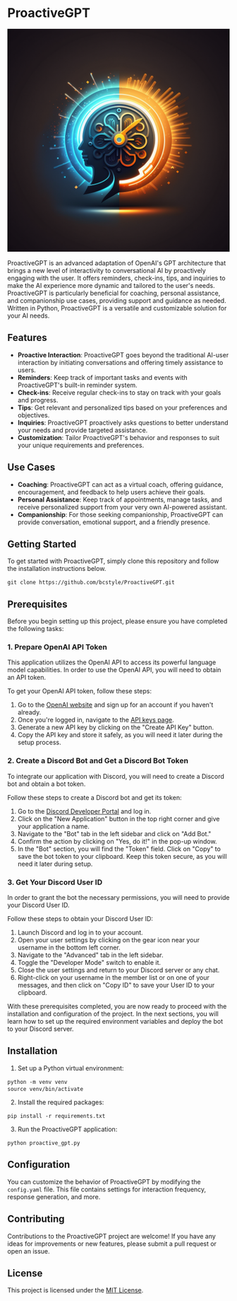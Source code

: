 # ProactiveGPT

![logo](logo.png)

ProactiveGPT is an advanced adaptation of OpenAI's GPT architecture that brings a new level of interactivity to conversational AI by proactively engaging with the user. It offers reminders, check-ins, tips, and inquiries to make the AI experience more dynamic and tailored to the user's needs. ProactiveGPT is particularly beneficial for coaching, personal assistance, and companionship use cases, providing support and guidance as needed. Written in Python, ProactiveGPT is a versatile and customizable solution for your AI needs.

## Features

- **Proactive Interaction**: ProactiveGPT goes beyond the traditional AI-user interaction by initiating conversations and offering timely assistance to users.
- **Reminders**: Keep track of important tasks and events with ProactiveGPT's built-in reminder system.
- **Check-ins**: Receive regular check-ins to stay on track with your goals and progress.
- **Tips**: Get relevant and personalized tips based on your preferences and objectives.
- **Inquiries**: ProactiveGPT proactively asks questions to better understand your needs and provide targeted assistance.
- **Customization**: Tailor ProactiveGPT's behavior and responses to suit your unique requirements and preferences.

## Use Cases

- **Coaching**: ProactiveGPT can act as a virtual coach, offering guidance, encouragement, and feedback to help users achieve their goals.
- **Personal Assistance**: Keep track of appointments, manage tasks, and receive personalized support from your very own AI-powered assistant.
- **Companionship**: For those seeking companionship, ProactiveGPT can provide conversation, emotional support, and a friendly presence.

## Getting Started

To get started with ProactiveGPT, simply clone this repository and follow the installation instructions below.

```
git clone https://github.com/bcstyle/ProactiveGPT.git
```

## Prerequisites

Before you begin setting up this project, please ensure you have completed the following tasks:

### 1. Prepare OpenAI API Token

This application utilizes the OpenAI API to access its powerful language model capabilities. In order to use the OpenAI API, you will need to obtain an API token.

To get your OpenAI API token, follow these steps:

1. Go to the [OpenAI website](https://beta.openai.com/signup/) and sign up for an account if you haven't already.
2. Once you're logged in, navigate to the [API keys page](https://beta.openai.com/account/api-keys).
3. Generate a new API key by clicking on the "Create API Key" button.
4. Copy the API key and store it safely, as you will need it later during the setup process.

### 2. Create a Discord Bot and Get a Discord Bot Token

To integrate our application with Discord, you will need to create a Discord bot and obtain a bot token.

Follow these steps to create a Discord bot and get its token:

1. Go to the [Discord Developer Portal](https://discord.com/developers/applications) and log in.
2. Click on the "New Application" button in the top right corner and give your application a name.
3. Navigate to the "Bot" tab in the left sidebar and click on "Add Bot."
4. Confirm the action by clicking on "Yes, do it!" in the pop-up window.
5. In the "Bot" section, you will find the "Token" field. Click on "Copy" to save the bot token to your clipboard. Keep this token secure, as you will need it later during setup.

### 3. Get Your Discord User ID

In order to grant the bot the necessary permissions, you will need to provide your Discord User ID.

Follow these steps to obtain your Discord User ID:

1. Launch Discord and log in to your account.
2. Open your user settings by clicking on the gear icon near your username in the bottom left corner.
3. Navigate to the "Advanced" tab in the left sidebar.
4. Toggle the "Developer Mode" switch to enable it.
5. Close the user settings and return to your Discord server or any chat.
6. Right-click on your username in the member list or on one of your messages, and then click on "Copy ID" to save your User ID to your clipboard.

With these prerequisites completed, you are now ready to proceed with the installation and configuration of the project. In the next sections, you will learn how to set up the required environment variables and deploy the bot to your Discord server.

## Installation

1. Set up a Python virtual environment:

```
python -m venv venv
source venv/bin/activate
```

2. Install the required packages:
```
pip install -r requirements.txt
```

3. Run the ProactiveGPT application:
```
python proactive_gpt.py
```

## Configuration

You can customize the behavior of ProactiveGPT by modifying the `config.yaml` file. This file contains settings for interaction frequency, response generation, and more.

## Contributing

Contributions to the ProactiveGPT project are welcome! If you have any ideas for improvements or new features, please submit a pull request or open an issue.

## License

This project is licensed under the [MIT License](LICENSE).


